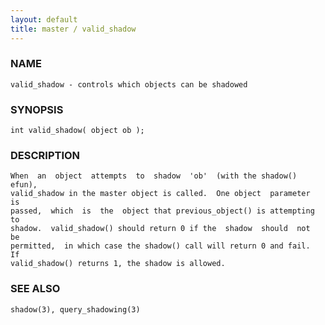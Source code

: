 ```yaml
---
layout: default
title: master / valid_shadow
---
```






### NAME
    valid_shadow - controls which objects can be shadowed


### SYNOPSIS
    int valid_shadow( object ob );


### DESCRIPTION
    When  an  object  attempts  to  shadow  'ob'  (with the shadow() efun),
    valid_shadow in the master object is called.  One object  parameter  is
    passed,  which  is  the  object that previous_object() is attempting to
    shadow.  valid_shadow() should return 0 if the  shadow  should  not  be
    permitted,  in which case the shadow() call will return 0 and fail.  If
    valid_shadow() returns 1, the shadow is allowed.


### SEE ALSO
    shadow(3), query_shadowing(3)



